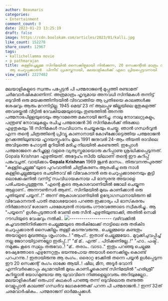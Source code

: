 ```yaml
---
author: Beaumaris
categories:
- Entertainment
comment_count: 0
date: 2023-01-23 13:25:19
draft: false
image: https://cdn.boolokam.com/articles/2023/01/kalli.jpg
like_count: 152278
share_count: 12967
tags:
- kallichellamma movie
- p pathmarajan
title: കള്ളിച്ചെല്ലമ്മ സിനിമയിൽ സൈക്കിളുമായി നിൽക്കുന്ന, 20 സെക്കന്റിൽ മാത്രം വന്നുപോയ
  ആ ചെറുപ്പക്കാരൻ  പിന്നീട് പ്രശസ്തനായി, മലയാളികൾക്ക് ഏറെ പ്രിയപ്പെട്ടവനായി
view_count: 2227482
---
```


മലയാളികളുടെ സ്വന്തം പപ്പേട്ടൻ പി പത്മരാജന്റെ മുപ്പത്തി രണ്ടാമത് ചർമവാർഷികമാണിന്ന്. അത്രമാത്രം ഹൃദ്യമായ അനവധി സിനിമകൾ തന്നിട്ട് ഒടുവിൽ ഒരു മയക്കത്തിനിടയിൽ വിടവാങ്ങിയ ആ പ്രതിഭയെ കാലങ്ങൾക്കു ശേഷവും ആരും മറന്നിട്ടില്ല. 1945 മെയ് 23 ന് ആലപ്പുഴ ജില്ലയിലെ മുതുകുളത്ത് ഞവരയ്ക്കൽ വീട്ടിൽ ദേവകിയമ്മയുടെയും തുണ്ടത്തിൽ അനന്ത പത്മനാഭപിള്ളയുടെയും ആറാമത്തെ മകനായി ജനിച്ചു. നാലു നോവലറ്റുകളും, പന്ത്രണ്ട് നോവലുകളും രചിച്ച പത്മരാജൻ 36 സിനിമകൾക്ക് തിരക്കഥ എഴുതുകയും 18 സിനിമകൾ സംവിധാനം ചെയ്യുകയും ചെയ്തു. ഞാൻ ഗന്ധർവ്വൻ എന്ന തന്റെ ചിത്രത്തിന്റെ പ്രിവ്യൂ കാണാനായി കോഴിക്കോട്ടെത്തിയ പത്മരാജൻ ഉറക്കത്തിലുണ്ടായ ഹൃദയസ്തംഭനം മൂലം 1991 ജനുവരി 24-ആം തീയതി രാവിലെ അവിടുത്തെ ഹോട്ടൽ മുറിയിൽ മരിച്ച നിലയിൽ കണ്ടെത്തി. ഇപ്പോൾ പത്മരാജനെ കുറിച്ചുള്ള വളരെ വ്യത്യസ്തമായൊരു കുറിപ്പാണു ശ്രദ്ധിക്കപ്പെടുന്നത്. Gopala Krishnan എഴുതിയത്. അദ്ദേഹം m3db യിലാണ് തന്റെ ഈ കുറിപ്പ് പങ്കുവച്ചത്. വായിക്കാം **Gopala Krishnan** 1969 ജൂൺ മാസം.. തിരുവനന്തപുരത്ത് "കള്ളിച്ചെല്ലമ്മ"യുടെ പുറംവാതിൽ ചിത്രീകരണം ആരംഭിച്ച ഒരു നാൾ കള്ളിച്ചെല്ലമ്മയുടെ രചയിതാവ് ജി വിവേകാന്ദൻ ഒരു ചെറുപ്പക്കാരനെയും കൂട്ടി ലൊക്കേഷനിൽ വന്നിട്ട് സംവിധായകനായ പി ഭാസ്കരനു അയാളെ പരിചയപ്പെടുത്തുന്നു. "എന്റെ കൂടെ ആകാശവാണിയിൽ ജോലി ചെയ്യുന്ന ആളാണ്.. അന്നൗൺസർ ആണ്.. സിനിമയിൽ മുഖം കാണിക്കാൻ ഒരു പൂതിയുണ്ട് പയ്യന്..!" അന്ന് ആകാശവാണിയിൽ ഉദ്യോഗസ്ഥനായിരുന്ന ജി വിവേകാനന്ദൻ പാതി തമാശയോടെ പറഞ്ഞ ഇക്കാര്യം പി ഭാസ്‌കരനും നിർമ്മാതാവ് ശോഭന പരമേശ്വരൻ നായരും ഗൗരവത്തോടെ സ്വീകരിച്ചു.. ആ "പയ്യനെ" ഉൾപ്പെടുത്താൻ വേണ്ടി ഒരു സീൻ എഴുതിയുണ്ടാക്കി, അതിൽ സെമി റൗഡിയുടെ വേഷവും നൽകി.. ![](https://cdn.boolokam.com/articles/2023/01/kalli.jpg)\--------------------- വഴിവക്കിൽ കച്ചവടത്തിനിരിക്കുന്ന ചെല്ലമ്മയുടെ അരികിലേക്ക് നാട്ടിലെ ഒരു തരികിട ചെറുപ്പക്കാരൻ സൈക്കിളും തള്ളി കടന്നുവരുന്നു.. ചെല്ലമ്മയെ കണ്ടതും അയാളുടെ മുഖത്തല്പം ശൃംഗാരം..! "ആഹ്.. ഇതാര് ചെല്ലമ്മയോ.. മുറുക്കിചുവപ്പിച്ച് നല്ല ജോറായിട്ടാണല്ലോ ഇരിപ്പ്..!" "മ് മ്.. എന്ത് .. പിടിക്കണില്ലേ..!" "ഹാ.. പഷ്ട്.. നമുക്കും കൂടെ സ്വല്പം തരുവോ..! "മ്.. തരാം.. വാടാ.." ഇതും പറഞ്ഞു ചെല്ലമ്മ ദേഷ്യത്തോടെ എഴുന്നേറ്റതും ഭയന്നുപോയ അയാൾ സൈക്കിളും കൊണ്ട് പറപറന്നു..! ഇതായിരുന്നു ആ രംഗം.. ഒരൊറ്റ ടേക്കിൽ തന്നെ പയ്യൻ ഉൾപ്പെടുന്ന ഈ 20 സെക്കന്റ് രംഗം ഓക്കേ ആയി..! ഷീല, മീന, അടൂർ ഭവാനി എന്നിവർക്കൊപ്പം ക്യാമറയിൽ മുഖം കാണിച്ചുകൊണ്ട് സിനിമയിൽ "ഹരിശ്രീ" കുറിയ്ക്കാൻ യോഗമുണ്ടായ ആ യുവാവിനെ നിങ്ങളെല്ലാവരും അറിയുമല്ലോ.. മലയാളികൾക്ക് ഒരുപാട് കഥകൾ പറഞ്ഞു തന്ന് ഒടുവിലൊരു തണുത്ത വെളുപ്പാൻ കാലത്ത് ഗന്ധർവ ലോകത്തേക്ക് പറന്ന പി പത്മരാജൻ..! ഇന്ന് 32ത് ചരമവാർഷികം.. പത്മരാജന് ഓർമ്മപ്പൂക്കൾ.